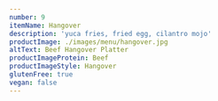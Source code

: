 ```yaml
---
number: 9
itemName: Hangover
description: 'yuca fries, fried egg, cilantro mojo'
productImage: ./images/menu/hangover.jpg
altText: Beef Hangover Platter
productImageProtein: Beef
productImageStyle: Hangover
glutenFree: true
vegan: false
---
```


